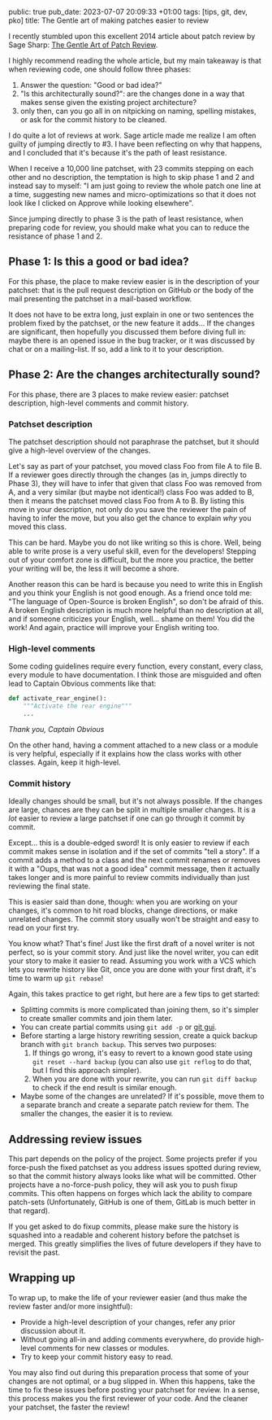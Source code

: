 public: true
pub_date: 2023-07-07 20:09:33 +01:00
tags: [tips, git, dev, pko]
title: The Gentle art of making patches easier to review

I recently stumbled upon this excellent 2014 article about patch review by Sage Sharp: [The Gentle Art of Patch Review](https://sage.thesharps.us/2014/09/01/the-gentle-art-of-patch-review/).

I highly recommend reading the whole article, but my main takeaway is that when reviewing code, one should follow three phases:

1. Answer the question: "Good or bad idea?"
2. "Is this architecturally sound?": are the changes done in a way that makes sense given the existing project architecture?
3. only then, can you go all in on nitpicking on naming, spelling mistakes, or ask for the commit history to be cleaned.

I do quite a lot of reviews at work. Sage article made me realize I am often guilty of jumping directly to #3. I have been reflecting on why that happens, and I concluded that it's because it's the path of least resistance.

When I receive a 10,000 line patchset, with 23 commits stepping on each other and no description, the temptation is high to skip phase 1 and 2 and instead say to myself: "I am just going to review the whole patch one line at a time, suggesting new names and micro-optimizations so that it does not look like I clicked on Approve while looking elsewhere".

Since jumping directly to phase 3 is the path of least resistance, when preparing code for review, you should make what you can to reduce the resistance of phase 1 and 2.

<!-- break -->

## Phase 1: Is this a good or bad idea?

For this phase, the place to make review easier is in the description of your patchset: that is the pull request description on GitHub or the body of the mail presenting the patchset in a mail-based workflow.

It does not have to be extra long, just explain in one or two sentences the problem fixed by the patchset, or the new feature it adds... If the changes are significant, then hopefully you discussed them before diving full in: maybe there is an opened issue in the bug tracker, or it was discussed by chat or on a mailing-list. If so, add a link to it to your description.

## Phase 2: Are the changes architecturally sound?

For this phase, there are 3 places to make review easier: patchset description, high-level comments and commit history.

### Patchset description

The patchset description should not paraphrase the patchset, but it should give a high-level overview of the changes.

Let's say as part of your patchset, you moved class Foo from file A to file B. If a reviewer goes directly through the changes (as in, jumps directly to Phase 3), they will have to infer that given that class Foo was removed from A, and a very similar (but maybe not identical!) class Foo was added to B, then it means the patchset moved class Foo from A to B. By listing this move in your description, not only do you save the reviewer the pain of having to infer the move, but you also get the chance to explain *why* you moved this class.

This can be hard. Maybe you do not like writing so this is chore. Well, being able to write prose is a very useful skill, even for the developers! Stepping out of your comfort zone is difficult, but the more you practice, the better your writing will be, the less it will become a shore.

Another reason this can be hard is because you need to write this in English and you think your English is not good enough. As a friend once told me: "The language of Open-Source is broken English", so don't be afraid of this. A broken English description is much more helpful than no description at all, and if someone criticizes your English, well... shame on them! You did the work! And again, practice will improve your English writing too.

### High-level comments

Some coding guidelines require every function, every constant, every class, every module to have documentation. I think those are misguided and often lead to Captain Obvious comments like that:

```python
def activate_rear_engine():
    """Activate the rear engine"""
    ...
```

*Thank you, Captain Obvious*

On the other hand, having a comment attached to a new class or a module is very helpful, especially if it explains how the class works with other classes. Again, keep it high-level.

### Commit history

Ideally changes should be small, but it's not always possible. If the changes are large, chances are they can be split in multiple smaller changes. It is a *lot* easier to review a large patchset if one can go through it commit by commit.

Except... this is a double-edged sword! It is only easier to review if each commit makes sense in isolation and if the set of commits "tell a story". If a commit adds a method to a class and the next commit renames or removes it with a "Oups, that was not a good idea" commit message, then it actually takes longer and is more painful to review commits individually than just reviewing the final state.

This is easier said than done, though: when you are working on your changes, it's common to hit road blocks, change directions, or make unrelated changes. The commit story usually won't be straight and easy to read on your first try.

You know what? That's fine! Just like the first draft of a novel writer is not perfect, so is your commit story. And just like the novel writer, you can edit your story to make it easier to read. Assuming you work with a VCS which lets you rewrite history like Git, once you are done with your first draft, it's time to warm up `git rebase`!

Again, this takes practice to get right, but here are a few tips to get started:

- Splitting commits is more complicated than joining them, so it's simpler to create smaller commits and join them later.
- You can create partial commits using `git add -p` or [git gui](/2016/an-intro-to-git-gui).
- Before starting a large history rewriting session, create a quick backup branch with `git branch backup`. This serves two purposes:
    1. If things go wrong, it's easy to revert to a known good state using `git reset --hard backup` (you can also use `git reflog` to do that, but I find this approach simpler).
    2. When you are done with your rewrite, you can run `git diff backup` to check if the end result is similar enough.
- Maybe some of the changes are unrelated? If it's possible, move them to a separate branch and create a separate patch review for them. The smaller the changes, the easier it is to review.

## Addressing review issues

This part depends on the policy of the project. Some projects prefer if you force-push the fixed patchset as you address issues spotted during review, so that the commit history always looks like what will be committed. Other projects have a no-force-push policy, they will ask you to push fixup commits. This often happens on forges which lack the ability to compare patch-sets (Unfortunately, GitHub is one of them, GitLab is much better in that regard).

If you get asked to do fixup commits, please make sure the history is squashed into a readable and coherent history before the patchset is merged. This greatly simplifies the lives of future developers if they have to revisit the past.

## Wrapping up

To wrap up, to make the life of your reviewer easier (and thus make the review faster and/or more insightful):

- Provide a high-level description of your changes, refer any prior discussion about it.
- Without going all-in and adding comments everywhere, do provide high-level comments for new classes or modules.
- Try to keep your commit history easy to read.

You may also find out during this preparation process that some of your changes are not optimal, or a bug slipped in. When this happens, take the time to fix these issues before posting your patchset for review. In a sense, this process makes you the first reviewer of your code. And the cleaner your patchset, the faster the review!
